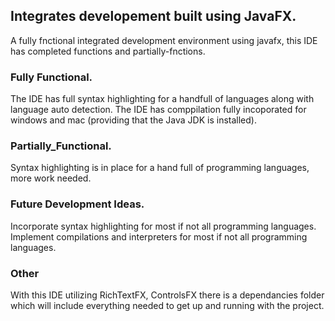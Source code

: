 ## Integrates developement built using JavaFX.

A fully fnctional integrated development environment using javafx, this IDE has completed functions and partially-fnctions.

### Fully Functional.
The IDE has full syntax highlighting for a handfull of languages along with language auto detection.
The IDE has comppilation fully incoporated for windows and mac (providing that the Java JDK is installed).

### Partially_Functional.
Syntax highlighting is in place for a hand full of programming languages, more work needed.

### Future Development Ideas.
Incorporate syntax highlighting for most if not all programming languages.
Implement compilations and interpreters for most if not all programming languages.

### Other
With this IDE utilizing RichTextFX, ControlsFX there is a dependancies folder which will include everything needed to get up and running with the project.
